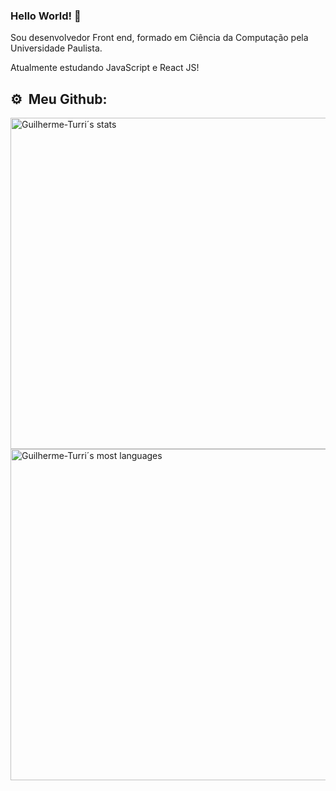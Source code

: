 ### Hello World! 👋

Sou desenvolvedor Front end, formado em Ciência da Computação pela Universidade Paulista. 

Atualmente estudando JavaScript e React JS!

## ⚙️ &nbsp;Meu Github:
<p align="left">
<img width="530em" src="https://github-readme-stats.vercel.app/api?username=Guilherme-Turri&show_icons=true&theme=vision-friendly-dark" alt="Guilherme-Turri´s stats"/>
<img width="530em" src="https://github-readme-stats.vercel.app/api/top-langs/?username=Guilherme-Turri&layout=compact&theme=vision-friendly-dark" alt="Guilherme-Turri´s most languages"/>
</p>

<!--
**Guilherme-Turri/Guilherme-Turri** is a ✨ _special_ ✨ repository because its `README.md` (this file) appears on your GitHub profile.

Here are some ideas to get you started:

- 🔭 I’m currently working on ...
- 🌱 I’m currently learning ...
- 👯 I’m looking to collaborate on ...
- 🤔 I’m looking for help with ...
- 💬 Ask me about ...
- 📫 How to reach me: ...
- 😄 Pronouns: ...
- ⚡ Fun fact: ...
-->
